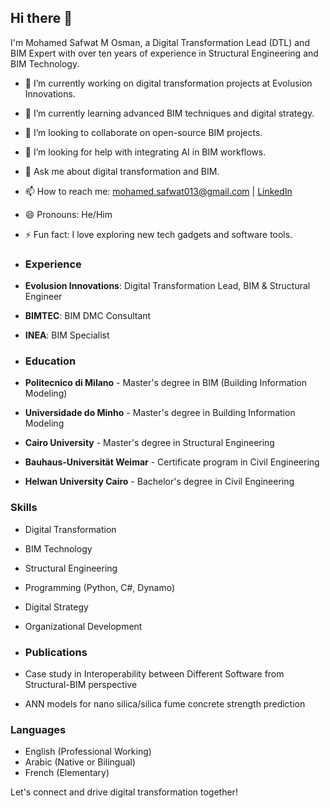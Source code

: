 ## Hi there 👋

<!--
**MSafwat13/MSafwat13** is a ✨ _special_ ✨ repository because its `README.md` (this file) appears on your GitHub profile.
-->

I'm Mohamed Safwat M Osman, a Digital Transformation Lead (DTL) and BIM Expert with over ten years of experience in Structural Engineering and BIM Technology.

- 🌱 I’m currently working on digital transformation projects at Evolusion Innovations.
- 🌟 I’m currently learning advanced BIM techniques and digital strategy.
- 👯 I’m looking to collaborate on open-source BIM projects.
- 🤔 I’m looking for help with integrating AI in BIM workflows.
- 💬 Ask me about digital transformation and BIM.
- 📫 How to reach me: [mohamed.safwat013@gmail.com](mailto:mohamed.safwat013@gmail.com) | [LinkedIn](https://www.linkedin.com/in/mohamedsafwat013/)
- 😄 Pronouns: He/Him
- ⚡ Fun fact: I love exploring new tech gadgets and software tools.

- ### Experience
- **Evolusion Innovations**: Digital Transformation Lead, BIM & Structural Engineer
- **BIMTEC**: BIM DMC Consultant
- **INEA**: BIM Specialist

- ### Education

- **Politecnico di Milano** - Master's degree in BIM (Building Information Modeling)
- **Universidade do Minho** - Master's degree in Building Information Modeling
- **Cairo University** - Master's degree in Structural Engineering
- **Bauhaus-Universität Weimar** - Certificate program in Civil Engineering
- **Helwan University Cairo** - Bachelor's degree in Civil Engineering

### Skills

- Digital Transformation
- BIM Technology
- Structural Engineering
- Programming (Python, C#, Dynamo)
- Digital Strategy
- Organizational Development

- ### Publications

- Case study in Interoperability between Different Software from Structural-BIM perspective
- ANN models for nano silica/silica fume concrete strength prediction

### Languages

- English (Professional Working)
- Arabic (Native or Bilingual)
- French (Elementary)

Let's connect and drive digital transformation together!
